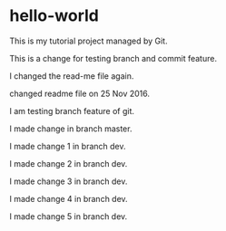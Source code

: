 # hello-world
This is my tutorial project managed by Git.

This is a change for testing branch and commit feature.

I changed the read-me file again.

changed readme file on 25 Nov 2016.

I am testing branch feature of git.

I made change in branch master.

I made change 1 in branch dev.

I made change 2 in branch dev.

I made change 3 in branch dev.

I made change 4 in branch dev.

I made change 5 in branch dev.